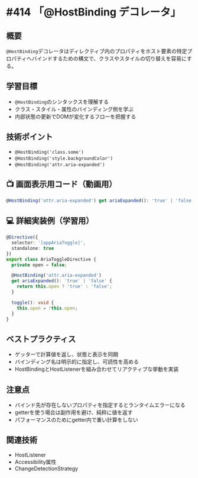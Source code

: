 # #414 「@HostBinding デコレータ」

## 概要
`@HostBinding`デコレータはディレクティブ内のプロパティをホスト要素の特定プロパティへバインドするための構文で、クラスやスタイルの切り替えを容易にする。

## 学習目標
- `@HostBinding`のシンタックスを理解する
- クラス・スタイル・属性のバインディング例を学ぶ
- 内部状態の更新でDOMが変化するフローを把握する

## 技術ポイント
- `@HostBinding('class.some')`
- `@HostBinding('style.backgroundColor')`
- `@HostBinding('attr.aria-expanded')`

## 📺 画面表示用コード（動画用）
```typescript
@HostBinding('attr.aria-expanded') get ariaExpanded(): 'true' | 'false' { return this.open ? 'true' : 'false'; }
```

## 💻 詳細実装例（学習用）
```typescript
@Directive({
  selector: '[appAriaToggle]',
  standalone: true
})
export class AriaToggleDirective {
  private open = false;

  @HostBinding('attr.aria-expanded')
  get ariaExpanded(): 'true' | 'false' {
    return this.open ? 'true' : 'false';
  }

  toggle(): void {
    this.open = !this.open;
  }
}
```

## ベストプラクティス
- ゲッターで計算値を返し、状態と表示を同期
- バインディング名は明示的に指定し、可読性を高める
- HostBindingとHostListenerを組み合わせてリアクティブな挙動を実装

## 注意点
- バインド先が存在しないプロパティを指定するとランタイムエラーになる
- getterを使う場合は副作用を避け、純粋に値を返す
- パフォーマンスのためにgetter内で重い計算をしない

## 関連技術
- HostListener
- Accessibility属性
- ChangeDetectionStrategy
